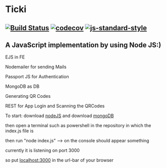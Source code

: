 # Ticki #
[![Build Status](https://travis-ci.com/mesopotato/ticki.svg?branch=master)](https://travis-ci.com/mesopotato/ticki)
[![codecov](https://codecov.io/gh/mesopotato/ticki/branch/master/graph/badge.svg)](https://codecov.io/gh/mesopotato/ticki)
[![js-standard-style](https://img.shields.io/badge/code%20style-standard-brightgreen.svg)](http://standardjs.com)
---
A JavaScript implementation by using Node JS:)
---

EJS in FE 

Nodemailer for sending Mails

Passport JS for Authentication

MongoDB as DB 

Generating QR Codes 

REST for App Login and Scanning the QRCodes 

To start: download [nodeJS](https://nodejs.org/en/)
and download [mongoDB](https://www.mongodb.com/download-center/community)

then open a terminal such as powershell in the repository in which the index.js file is

then run "node index.js" --> on the console should appear something

currently it is listening on port 3000

so put [localhost:3000](http://localhost:3000) in the url-bar of your browser


